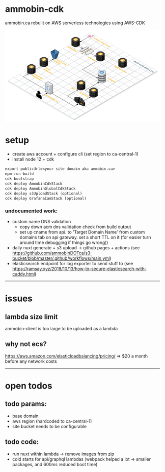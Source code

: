 # ammobin-cdk

ammobin.ca rebuilt on AWS serverless technologies using AWS-CDK

![](https://raw.githubusercontent.com/ammobinDOTca/ammobin-cdk/master/aws%20ammobin.ca%20cdk.png)

# setup

- create aws account + configure cli (set region to ca-central-1)
- install node 12 + cdk

```
export publicUrl=<your site domain aka ammobin.ca>
npm run build
cdk bootstrap
cdk deploy AmmobinCdkStack
cdk deploy AmmobinGlobalCdkStack
cdk deploy s3UploadStack (optional)
cdk deploy GrafanaIamStack (optional)
```

### undocumented work:

- custom name DNS validation
  - copy down acm dns validation check from build output
  - set up cname from api.<BASE DOMAIN> to 'Target Domain Name' from custom domains tab on api gateway. set a short TTL on it (for easier turn around time debugging if things go wrong))
- daily nuxt generate + s3 upload -> github pages + actions (see https://github.com/ammobinDOTca/s3-bucket/blob/master/.github/workflows/main.yml)
- elasticsearch endpoint for log exporter to send stuff to (see https://ramsay.xyz/2018/10/13/how-to-secure-elasticsearch-with-caddy.html)

---

# issues

## lambda size limit

ammobin-client is too large to be uploaded as a lambda

## why not ecs?

https://aws.amazon.com/elasticloadbalancing/pricing/ => \$20 a month before any network costs

---

# open todos

## todo params:

- base domain
- aws region (hardcoded to ca-central-1)
- site bucket needs to be configurable

## todo code:

- run nuxt within lambda -> remove images from zip
- cold starts for api/graphql lambdas (webpack helped a lot -> smaller packages, and 600ms reduced boot time)

